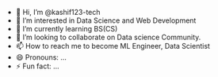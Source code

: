 - 👋 Hi, I’m @kashif123-tech
- 👀 I’m interested in Data Science and Web Development
- 🌱 I’m currently learning BS(CS)
- 💞️ I’m looking to collaborate on Data science Community.
- 📫 How to reach me to become ML Engineer, Data Scientist
- 😄 Pronouns: ...
- ⚡ Fun fact: ...

<!---
kashif123-tech/kashif123-tech is a ✨ special ✨ repository because its `README.md` (this file) appears on your GitHub profile.
You can click the Preview link to take a look at your changes.
--->

